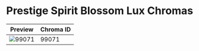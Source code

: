 # Prestige Spirit Blossom Lux Chromas

| Preview | Chroma ID |
|---------|-----------|
| ![99071](https://raw.communitydragon.org/latest/plugins/rcp-be-lol-game-data/global/default/v1/champion-chroma-images/99/99071.png) | 99071 |